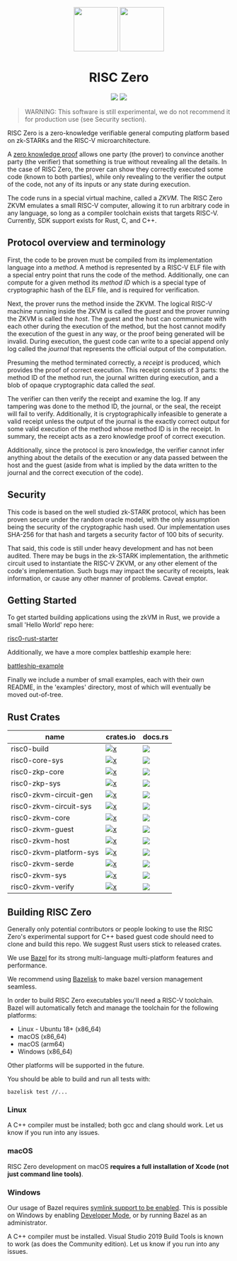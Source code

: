 <p align="center">
  <a href="https://risc0.com/#gh-dark-mode-only"><img src="docs/assets/images/Risc0-Logo_Horizontal.svg" height="100"></a>
  <a href="https://risc0.com/#gh-light-mode-only"><img src="docs/assets/images/Risc0-Logo_Horizontal_Inverted.svg" height="100"></a>
</p>

<h1 align="center">RISC Zero</h1>

<p align="center">
  <a href="https://github.com/risc0/risc0/blob/main/LICENSE"><img src="https://img.shields.io/badge/license-Apache 2-blue.svg"></a>
  <a href="https://github.com/risc0/risc0/actions"><img src="https://github.com/risc0/risc0/workflows/CI/badge.svg?branch=main"></a>
</p>

> WARNING: This software is still experimental, we do not recommend it for
> production use (see Security section).

RISC Zero is a zero-knowledge verifiable general computing platform based on
zk-STARKs and the RISC-V microarchitecture.

A [zero knowledge proof](https://en.wikipedia.org/wiki/Non-interactive_zero-knowledge_proof) allows one party (the prover) to convince another party
(the verifier) that something is true without revealing all the details.  In
the case of RISC Zero, the prover can show they correctly executed some code
(known to both parties), while only revealing to the verifier the output of the
code, not any of its inputs or any state during execution.

The code runs in a special virtual machine, called a *ZKVM*.  The RISC Zero
ZKVM emulates a small RISC-V computer, allowing it to run arbitrary code in any
language, so long as a compiler toolchain exists that targets RISC-V.
Currently, SDK support exists for Rust, C, and C++.

## Protocol overview and terminology

First, the code to be proven must be compiled from its implementation language
into a *method*.  A method is represented by a RISC-V ELF file with a special
entry point that runs the code of the method.  Additionally, one can compute
for a given method its *method ID* which is a special type of
cryptographic hash of the ELF file, and is required for verification.

Next, the prover runs the method inside the ZKVM.  The logical RISC-V machine
running inside the ZKVM is called the *guest* and the prover running the ZKVM
is called the *host*.  The guest and the host can communicate with each other
during the execution of the method, but the host cannot modify the execution of
the guest in any way, or the proof being generated will be invalid. During
execution, the guest code can write to a special append only log called the
*journal* that represents the official output of the computation.

Presuming the method terminated correctly, a *receipt* is produced, which
provides the proof of correct execution. This receipt consists of 3 parts: the
method ID of the method run, the journal written during execution, and a blob
of opaque cryptographic data called the *seal*.

The verifier can then verify the receipt and examine the log.  If any
tampering was done to the method ID, the journal, or the seal, the receipt will
fail to verify.  Additionally, it is cryptographically infeasible to generate a
valid receipt unless the output of the journal is the exactly correct output
for some valid execution of the method whose method ID is in the receipt.
In summary, the receipt acts as a zero knowledge proof of correct execution.

Additionally, since the protocol is zero knowledge, the verifier cannot infer
anything about the details of the execution or any data passed between the host
and the guest (aside from what is implied by the data written to the journal
and the correct execution of the code).

## Security

This code is based on the well studied zk-STARK protocol, which has been proven
secure under the random oracle model, with the only assumption being the
security of the cryptographic hash used.  Our implementation uses SHA-256 for
that hash and targets a security factor of 100 bits of security.

That said, this code is still under heavy development and has not been
audited.  There may be bugs in the zk-STARK implementation, the arithmetic
circuit used to instantiate the RISC-V ZKVM, or any other element of the code's
implementation.  Such bugs may impact the security of receipts, leak
information, or cause any other manner of problems.  Caveat emptor.

## Getting Started

To get started building applications using the zkVM in Rust, we provide
a small 'Hello World' repo here:

[risc0-rust-starter](https://github.com/risc0/risc0-rust-starter)

Additionally, we have a more complex battleship example here:

[battleship-example](https://github.com/risc0/battleship-example)

Finally we include a number of small examples, each with their own README, in
the 'examples' directory, most of which will eventually be moved out-of-tree.

## Rust Crates

| name                    | crates.io                                                                                                         | docs.rs                                                                                               |
| ----------------------- | ----------------------------------------------------------------------------------------------------------------- | ----------------------------------------------------------------------------------------------------- |
| risc0-build             | [![x](https://img.shields.io/crates/v/risc0-build)](https://crates.io/crates/risc0-build)                         | [![](https://img.shields.io/docsrs/risc0-build)](https://docs.rs/risc0-build)                         |
| risc0-core-sys          | [![x](https://img.shields.io/crates/v/risc0-core-sys)](https://crates.io/crates/risc0-core-sys)                   | [![](https://img.shields.io/docsrs/risc0-core-sys)](https://docs.rs/risc0-core-sys)                   |
| risc0-zkp-core          | [![x](https://img.shields.io/crates/v/risc0-zkp-core)](https://crates.io/crates/risc0-zkp-core)                   | [![](https://img.shields.io/docsrs/risc0-zkp-core)](https://docs.rs/risc0-zkp-core)                   |
| risc0-zkp-sys           | [![x](https://img.shields.io/crates/v/risc0-zkp-sys)](https://crates.io/crates/risc0-zkp-sys)                     | [![](https://img.shields.io/docsrs/risc0-zkp-sys)](https://docs.rs/risc0-zkp-sys)                     |
| risc0-zkvm-circuit-gen  | [![x](https://img.shields.io/crates/v/risc0-zkvm-circuit-gen)](https://crates.io/crates/risc0-zkvm-circuit-gen)   | [![](https://img.shields.io/docsrs/risc0-zkvm-circuit-gen)](https://docs.rs/risc0-zkvm-circuit-gen)   |
| risc0-zkvm-circuit-sys  | [![x](https://img.shields.io/crates/v/risc0-zkvm-circuit-sys)](https://crates.io/crates/risc0-zkvm-circuit-sys)   | [![](https://img.shields.io/docsrs/risc0-zkvm-circuit-sys)](https://docs.rs/risc0-zkvm-circuit-sys)   |
| risc0-zkvm-core         | [![x](https://img.shields.io/crates/v/risc0-zkvm-core)](https://crates.io/crates/risc0-zkvm-core)                 | [![](https://img.shields.io/docsrs/risc0-zkvm-core)](https://docs.rs/risc0-zkvm-core)                 |
| risc0-zkvm-guest        | [![x](https://img.shields.io/crates/v/risc0-zkvm-guest)](https://crates.io/crates/risc0-zkvm-guest)               | [![](https://img.shields.io/docsrs/risc0-zkvm-guest)](https://docs.rs/risc0-zkvm-guest)               |
| risc0-zkvm-host         | [![x](https://img.shields.io/crates/v/risc0-zkvm-host)](https://crates.io/crates/risc0-zkvm-host)                 | [![](https://img.shields.io/docsrs/risc0-zkvm-host)](https://docs.rs/risc0-zkvm-host)                 |
| risc0-zkvm-platform-sys | [![x](https://img.shields.io/crates/v/risc0-zkvm-platform-sys)](https://crates.io/crates/risc0-zkvm-platform-sys) | [![](https://img.shields.io/docsrs/risc0-zkvm-platform-sys)](https://docs.rs/risc0-zkvm-platform-sys) |
| risc0-zkvm-serde        | [![x](https://img.shields.io/crates/v/risc0-zkvm-serde)](https://crates.io/crates/risc0-zkvm-serde)               | [![](https://img.shields.io/docsrs/risc0-zkvm-serde)](https://docs.rs/risc0-zkvm-serde)               |
| risc0-zkvm-sys          | [![x](https://img.shields.io/crates/v/risc0-zkvm-sys)](https://crates.io/crates/risc0-zkvm-sys)                   | [![](https://img.shields.io/docsrs/risc0-zkvm-sys)](https://docs.rs/risc0-zkvm-sys)                   |
| risc0-zkvm-verify       | [![x](https://img.shields.io/crates/v/risc0-zkvm-verify)](https://crates.io/crates/risc0-zkvm-verify)             | [![](https://img.shields.io/docsrs/risc0-zkvm-verify)](https://docs.rs/risc0-zkvm-verify)             |

## Building RISC Zero

Generally only potential contributors or people looking to use the RISC Zero's
experimental support for C++ based guest code should need to clone and build
this repo.  We suggest Rust users stick to released crates.

We use [Bazel](https://bazel.build) for its strong multi-language multi-platform
features and performance.

We recommend using [Bazelisk](https://github.com/bazelbuild/bazelisk) to make
bazel version management seamless.

In order to build RISC Zero executables you'll need a RISC-V toolchain.
Bazel will automatically fetch and manage the toolchain for the following platforms:

* Linux - Ubuntu 18+ (x86_64)
* macOS (x86_64)
* macOS (arm64)
* Windows (x86_64)

Other platforms will be supported in the future.

You should be able to build and run all tests with:

```
bazelisk test //...
```

### Linux

A C++ compiler must be installed; both gcc and clang should work.
Let us know if you run into any issues.

### macOS

RISC Zero development on macOS **requires a full installation of Xcode (not just command line tools)**.

### Windows

Our usage of Bazel requires [symlink support to be enabled](https://bazel.build/docs/windows#symlink).
This is possible on Windows by enabling [Developer Mode](https://docs.microsoft.com/en-us/windows/apps/get-started/enable-your-device-for-development),
or by running Bazel as an administrator.

A C++ compiler must be installed. Visual Studio 2019 Build Tools is known to work (as does the Community edition).
Let us know if you run into any issues.


